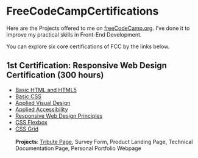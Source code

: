 # FreeCodeCampCertifications

Here are the Projects offered to me on [freeCodeCamp.org](https://www.freecodecamp.org). I've done it to improve my practical skills in Front-End Development.

You can explore six core certifications of FCC by the links below.

## 1st Certification: Responsive Web Design Certification (300 hours)
- [Basic HTML and HTML5](https://learn.freecodecamp.org/responsive-web-design/basic-html-and-html5)
- [Basic CSS](https://learn.freecodecamp.org/responsive-web-design/basic-css)
- [Applied Visual Design](https://learn.freecodecamp.org/responsive-web-design/applied-visual-design)
- [Applied Accessibility](https://learn.freecodecamp.org/responsive-web-design/applied-accessibility)
- [Responsive Web Design Principles](https://learn.freecodecamp.org/responsive-web-design/responsive-web-design-principles)
- [CSS Flexbox](https://learn.freecodecamp.org/responsive-web-design/css-flexbox)
- [CSS Grid](https://learn.freecodecamp.org/responsive-web-design/css-grid)
  <br />
  <br />
  **Projects**: [Tribute Page](), Survey Form, Product Landing Page, Technical Documentation Page, Personal Portfolio Webpage
